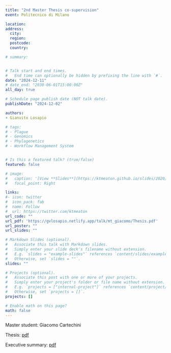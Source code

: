 ```yaml
---
title: "2nd Master Thesis co-supervision"
event: Politecnico di Milano

location:
address:
  city:
  region:
  postcode:
  country:

# summary:


# Talk start and end times.
#   End time can optionally be hidden by prefixing the line with `#`.
date: "2024-12-11"
# date_end: "2030-06-01T15:00:00Z"
all_day: true

# Schedule page publish date (NOT talk date).
publishDate: "2024-12-02"

authors:
- Gianvito Losapio

# tags:
# - Plague
# - Genomics
# - Phylogenetics
# - Workflow Management System


# Is this a featured talk? (true/false)
featured: false

# image:
#   caption: '[View **Slides**](https://ktmeaton.github.io/slides/2020/01/30_BEAP.pdf)'
#   focal_point: Right

links:
#- icon: twitter
#  icon_pack: fab
#  name: Follow
#  url: https://twitter.com/ktmeaton
url_code: ""
url_pdf: 'https://gvlosapio.netlify.app/talk/mt_giacomo/Thesis.pdf'
url_poster: ""
url_slides: ""

# Markdown Slides (optional).
#   Associate this talk with Markdown slides.
#   Simply enter your slide deck's filename without extension.
#   E.g. `slides = "example-slides"` references `content/slides/example-slides.md`.
#   Otherwise, set `slides = ""`.
slides: ""

# Projects (optional).
#   Associate this post with one or more of your projects.
#   Simply enter your project's folder or file name without extension.
#   E.g. `projects = ["internal-project"]` references `content/project/deep-learning/index.md`.
#   Otherwise, set `projects = []`.
projects: []

# Enable math on this page?
math: false
---
```


Master student: Giacomo Cartechini

Thesis: [pdf](https://gvlosapio.netlify.app/talk/mt_giacomo/Thesis.pdf)

Executive summary: [pdf](https://gvlosapio.netlify.app/talk/mt_giacomo/executive_summary.pdf)